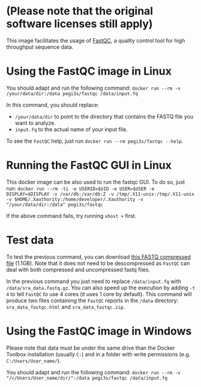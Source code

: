 # (Please note that the original software licenses still apply)

This image facilitates the usage of [FastQC](https://www.bioinformatics.babraham.ac.uk/projects/fastqc/), a quality control tool for high throughput sequence data.

# Using the FastQC image in Linux
You should adapt and run the following command: `docker run --rm -v /your/data/dir:/data pegi3s/fastqc /data/input.fq`

In this command, you should replace:
- `/your/data/dir` to point to the directory that contains the FASTQ file you want to analyze.
- `input.fq` to the actual name of your input file.

To see the `FastQC` help, just run `docker run --rm pegi3s/fastqc --help`.

# Running the FastQC GUI in Linux
This docker image can be also used to run the fastqc GUI. To do so, just run: `docker run --rm -ti -e USERID=$UID -e USER=$USER -e DISPLAY=$DISPLAY -v /var/db:/var/db:Z -v /tmp/.X11-unix:/tmp/.X11-unix -v $HOME/.Xauthority:/home/developer/.Xauthority -v "/your/data/dir:/data" pegi3s/fastqc`

If the above command fails, try running `xhost +` first.

# Test data
To test the previous command, you can download [this FASTQ compressed file](https://trace.ncbi.nlm.nih.gov/Traces/sra/sra.cgi?cmd=dload&run_list=SRR1654650&format=fastq) (1.1GB). Note that it does not need to be descompressed as `FastQC` can deal with both compressed and uncompressed fastq files. 

In the previous command you just need to replace `/data/input.fq` with `/data/sra_data.fastq.gz`. You can also speed up the execution by adding `-t 4` to tell `FastQC` to use 4 cores (it uses 1 core by default). This command will produce two files containing the `FastQC` reports in the `/data` directory: `sra_data_fastqc.html` and `sra_data_fastqc.zip`.

# Using the FastQC image in Windows

Please note that data must be under the same drive than the Docker Toolbox installation (usually `C:`) and in a folder with write permissions (e.g. `C:/Users/User_name/`).

You should adapt and run the following command: `docker run --rm -v "/c/Users/User_name/dir/":/data pegi3s/fastqc /data/input.fq`
